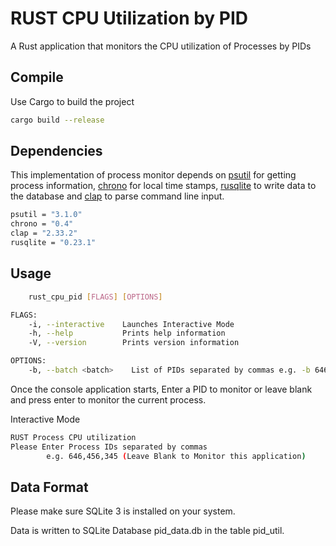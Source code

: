 # RUST CPU Utilization by PID

A Rust application that monitors the CPU utilization of Processes by PIDs

## Compile

Use Cargo to build the project

```bash
cargo build --release
```

## Dependencies 

This implementation of process monitor depends on  [psutil](https://crates.io/crates/psutil) for getting process information, [chrono](https://crates.io/crates/chrono) for local time stamps, [rusqlite](https://crates.io/crates/rusqlite/) to write data to the database and [clap](https://crates.io/crates/clap) to parse command line input.

```bash
psutil = "3.1.0"
chrono = "0.4"
clap = "2.33.2"
rusqlite = "0.23.1"
```

## Usage

```bash
    rust_cpu_pid [FLAGS] [OPTIONS]

FLAGS:
    -i, --interactive    Launches Interactive Mode
    -h, --help           Prints help information
    -V, --version        Prints version information

OPTIONS:
    -b, --batch <batch>    List of PIDs separated by commas e.g. -b 646,323,55,665
```
Once the console application starts, Enter a PID to monitor or leave blank and press enter to monitor the current process.

Interactive Mode
```bash
RUST Process CPU utilization
Please Enter Process IDs separated by commas 
        e.g. 646,456,345 (Leave Blank to Monitor this application)
```
## Data Format

Please make sure SQLite 3 is installed on your system.

Data is written to SQLite Database pid_data.db in the table pid_util.
